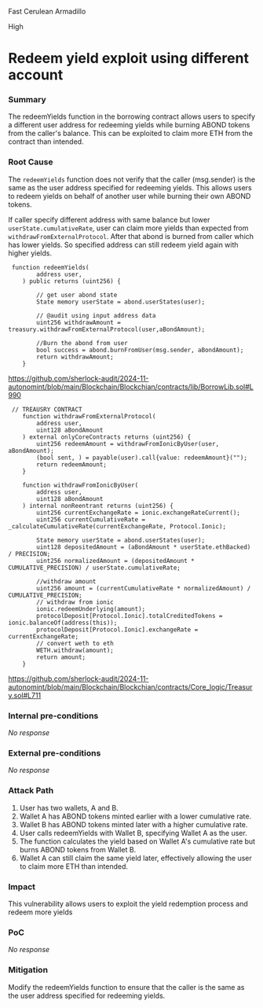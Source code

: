 Fast Cerulean Armadillo

High

# Redeem yield exploit using different account

### Summary

The redeemYields function in the borrowing contract allows users to specify a different user address for redeeming yields while burning ABOND tokens from the caller's balance. This can be exploited to claim more ETH from the contract than intended. 

### Root Cause

The `redeemYields` function does not verify that the caller (msg.sender) is the same as the user address specified for redeeming yields. This allows users to redeem yields on behalf of another user while burning their own ABOND tokens.

If caller specify different address with same balance but lower `userState.cumulativeRate`, user can claim more yields than expected from `withdrawFromExternalProtocol`. After that abond is burned from caller which has lower yields. So specified address can still redeem yield again with higher yields.

```solidity
 function redeemYields(
        address user,
    ) public returns (uint256) {
 
        // get user abond state
        State memory userState = abond.userStates(user);

        // @audit using input address data
        uint256 withdrawAmount = treasury.withdrawFromExternalProtocol(user,aBondAmount);

        //Burn the abond from user
        bool success = abond.burnFromUser(msg.sender, aBondAmount);
        return withdrawAmount;
    }
```

https://github.com/sherlock-audit/2024-11-autonomint/blob/main/Blockchain/Blockchian/contracts/lib/BorrowLib.sol#L990

```solidity
 // TREAUSRY CONTRACT
    function withdrawFromExternalProtocol(
        address user,
        uint128 aBondAmount
    ) external onlyCoreContracts returns (uint256) {
        uint256 redeemAmount = withdrawFromIonicByUser(user, aBondAmount);
        (bool sent, ) = payable(user).call{value: redeemAmount}("");
        return redeemAmount;
    }

    function withdrawFromIonicByUser(
        address user,
        uint128 aBondAmount
    ) internal nonReentrant returns (uint256) {
        uint256 currentExchangeRate = ionic.exchangeRateCurrent();
        uint256 currentCumulativeRate = _calculateCumulativeRate(currentExchangeRate, Protocol.Ionic);

        State memory userState = abond.userStates(user);
        uint128 depositedAmount = (aBondAmount * userState.ethBacked) / PRECISION;
        uint256 normalizedAmount = (depositedAmount * CUMULATIVE_PRECISION) / userState.cumulativeRate;

        //withdraw amount
        uint256 amount = (currentCumulativeRate * normalizedAmount) / CUMULATIVE_PRECISION;
        // withdraw from ionic
        ionic.redeemUnderlying(amount);
        protocolDeposit[Protocol.Ionic].totalCreditedTokens = ionic.balanceOf(address(this));
        protocolDeposit[Protocol.Ionic].exchangeRate = currentExchangeRate;
        // convert weth to eth
        WETH.withdraw(amount);
        return amount;
    }
```
https://github.com/sherlock-audit/2024-11-autonomint/blob/main/Blockchain/Blockchian/contracts/Core_logic/Treasury.sol#L711


### Internal pre-conditions

_No response_

### External pre-conditions

_No response_

### Attack Path

1. User has two wallets, A and B.
2. Wallet A has ABOND tokens minted earlier with a lower cumulative rate.
3. Wallet B has ABOND tokens minted later with a higher cumulative rate.
4. User calls redeemYields with Wallet B, specifying Wallet A as the user.
5. The function calculates the yield based on Wallet A's cumulative rate but burns ABOND tokens from Wallet B.
6. Wallet A can still claim the same yield later, effectively allowing the user to claim more ETH than intended.

### Impact

This vulnerability allows users to exploit the yield redemption process and redeem more yields

### PoC

_No response_

### Mitigation

Modify the redeemYields function to ensure that the caller is the same as the user address specified for redeeming yields.